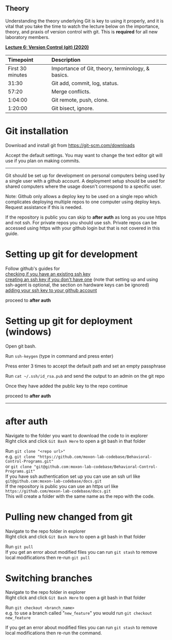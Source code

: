 
## Theory

Understanding the theory underlying Git is key to using it properly, and it is vital that you take the time to watch the lecture below on the importance, theory, and praxis of version control with git. This is **required** for all new laboratory members.

**[Lecture 6: Version Control (git) (2020)](https://www.youtube.com/watch?v=2sjqTHE0zok)**

|Timepoint|Description|
|:-|:-
|First 30 minutes|Importance of Git, theory, terminology, & basics.
|31:30|Git add, commit, log, status.
|57:20|Merge conflicts.
|1:04:00|Git remote, push, clone.
|1:20:00|Git bisect, ignore.

# Git installation

Download and install git from https://git-scm.com/downloads

Accept the default settings. You may want to change the text editor git will use if you plan on making commits.

---

Git should be set up for development on personal computers being used by a single user with a github account. A deployment setup should be used for shared computers where the usage doesn't correspond to a specific user.

Note: Github only allows a deploy key to be used on a single repo which complicates deploying multiple repos to one computer using deploy keys. Request assistance if this is needed.

If the repository is public you can skip to **after auth** as long as you use https and not ssh. For private repos you should use ssh. Private repos can be accessed using https with your github login but that is not covered in this guide.

# Setting up git for development

Follow github's guides for  
[checking if you have an existing ssh key](https://docs.github.com/en/authentication/connecting-to-github-with-ssh/checking-for-existing-ssh-keys)  
[creating an ssh key if you don't have one](https://docs.github.com/en/authentication/connecting-to-github-with-ssh/generating-a-new-ssh-key-and-adding-it-to-the-ssh-agent) (note that setting up and using ssh-agent is optional, the section on hardware keys can be ignored)  
[adding your ssh key to your github account](https://docs.github.com/en/authentication/connecting-to-github-with-ssh/adding-a-new-ssh-key-to-your-github-account)

proceed to **after auth**

# Setting up git for deployment (windows)

Open git bash.

Run `ssh-keygen` (type in command and press enter)

Press enter 3 times to accept the default path and set an empty passphrase

Run `cat ~/.ssh/id_rsa.pub` and send the output to an admin on the git repo

Once they have added the public key to the repo continue

proceed to **after auth**

---
# **after auth**

Navigate to the folder you want to download the code to in explorer  
Right click and click `Git Bash Here` to open a git bash in that folder

Run `git clone "<repo url>"`  
e.g. `git clone "https://github.com/moxon-lab-codebase/Behavioral-Control-Programs.git"`  
or `git clone "git@github.com:moxon-lab-codebase/Behavioral-Control-Programs.git"`  
If you have ssh authentication set up you can use an ssh url like `git@github.com:moxon-lab-codebase/docs.git`  
If the repository is public you can use an https url like `https://github.com/moxon-lab-codebase/docs.git`  
This will create a folder with the same name as the repo with the code.

# Pulling new changed from git

Navigate to the repo folder in explorer  
Right click and click `Git Bash Here` to open a git bash in that folder

Run `git pull`  
If you get an error about modified files you can run `git stash` to remove local modifications then re-run `git pull`

# Switching branches

Navigate to the repo folder in explorer  
Right click and click `Git Bash Here` to open a git bash in that folder

Run `git checkout <branch_name>`  
e.g. to use a branch called "`new_feature`" you would run `git checkout new_feature`

If you get an error about modified files you can run `git stash` to remove local modifications then re-run the command.

